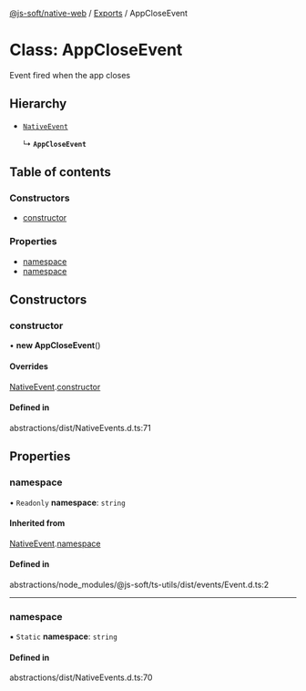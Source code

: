 [@js-soft/native-web](../README.md) / [Exports](../modules.md) / AppCloseEvent

# Class: AppCloseEvent

Event fired when the app closes

## Hierarchy

-   [`NativeEvent`](NativeEvent.md)

    ↳ **`AppCloseEvent`**

## Table of contents

### Constructors

-   [constructor](AppCloseEvent.md#constructor)

### Properties

-   [namespace](AppCloseEvent.md#namespace)
-   [namespace](AppCloseEvent.md#namespace)

## Constructors

### constructor

• **new AppCloseEvent**()

#### Overrides

[NativeEvent](NativeEvent.md).[constructor](NativeEvent.md#constructor)

#### Defined in

abstractions/dist/NativeEvents.d.ts:71

## Properties

### namespace

• `Readonly` **namespace**: `string`

#### Inherited from

[NativeEvent](NativeEvent.md).[namespace](NativeEvent.md#namespace)

#### Defined in

abstractions/node_modules/@js-soft/ts-utils/dist/events/Event.d.ts:2

---

### namespace

▪ `Static` **namespace**: `string`

#### Defined in

abstractions/dist/NativeEvents.d.ts:70
